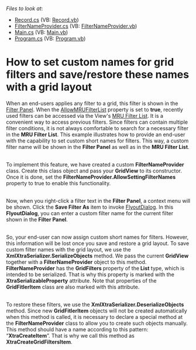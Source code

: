 <!-- default file list -->
*Files to look at*:

* [Record.cs](./CS/WindowsApplication3/Data/Record.cs) (VB: [Record.vb](./VB/WindowsApplication3/Data/Record.vb))
* [FilterNameProvider.cs](./CS/WindowsApplication3/FilterNameProvider.cs) (VB: [FilterNameProvider.vb](./VB/WindowsApplication3/FilterNameProvider.vb))
* [Main.cs](./CS/WindowsApplication3/Main.cs) (VB: [Main.vb](./VB/WindowsApplication3/Main.vb))
* [Program.cs](./CS/WindowsApplication3/Program.cs) (VB: [Program.vb](./VB/WindowsApplication3/Program.vb))
<!-- default file list end -->
# How to set custom names for grid filters and save/restore these names with a grid layout


<p>When an end-users applies any filter to a grid, this filter is shown in the <a href="https://documentation.devexpress.com/#WindowsForms/CustomDocument1424">Filter Panel</a>. When the <a href="https://documentation.devexpress.com/WindowsForms/DevExpressXtraGridViewsBaseColumnViewOptionsFilter_AllowMRUFilterListtopic.aspx">AllowMRUFilterList</a> property is set to <strong>true</strong>, recently used filters can be accessed via the View's <a href="https://documentation.devexpress.com/WindowsForms/CustomDocument1448.aspx">MRU Filter List</a>. It is a convenient way to access previous filters. Since filters can contain multiple filter conditions, it is not always comfortable to search for a necessary filter in the <strong>MRU Filter List</strong>. This example illustrates how to provide an end-user with the capability to set custom short names for filters. This way, a custom filter name will be shown in the <strong>Filter Panel</strong> as well as in the <strong>MRU Filter List</strong>.<br><br></p>
<p>To implement this feature, we have created a custom <strong>FilterNameProvider</strong> class. Create this class object and pass your <strong>GridView</strong> to its constructor. Once it is done, set the <strong>FilterNameProvider.AllowSettingFilterNames</strong> property to true to enable this functionality.<br><br></p>
<p>Now, when you right-click a filter text in the <strong>Filter Panel</strong>, a context menu will be shown. Click the <strong>Save Filter As</strong> item to invoke <a href="https://documentation.devexpress.com/#WindowsForms/clsDevExpressXtraBarsDocking2010CustomizationFlyoutDialogtopic">FlyoutDialog</a>. In this <strong>FlyoutDialog</strong>, you can enter a custom filter name for the current filter shown in the <strong>Filter Panel</strong>.<br><br></p>
<p>So, your end-user can now assign custom short names for filters. However, this information will be lost once you save and restore a grid layout. To save custom filter names with the grid layout, we use the <strong>XmlXtraSerializer.SerializeObjects</strong> method. We pass the current <strong>GridView</strong> together with a <strong>FilterNameProvider</strong> object to this method. <strong>FilterNameProvider</strong> has the <strong>GridFilters </strong>property of the<strong> List<GridFitlerItem></strong> type, which is intended to be serialized. That is why this property is marked with the <strong>XtraSerializableProperty</strong> attribute. Note that properties of the <strong>GridFitlerItem</strong> class are also marked with this attribute.<br><br></p>
<p>To restore these filters, we use the <strong>XmlXtraSerializer.DeserializeObjects</strong> method. Since new <strong>GridFitlerItem</strong> objects will not be created automatically when this method is called, it is necessary to declare a special method at the <strong>FilterNameProvider</strong> class to allow you to create such objects manually. This method should have a name according to this pattern: “<strong>XtraCreate<PropertyName>Item</strong>”. That is why we call this method as <strong>XtraCreateGridFiltersItem</strong>. </p>

<br/>


